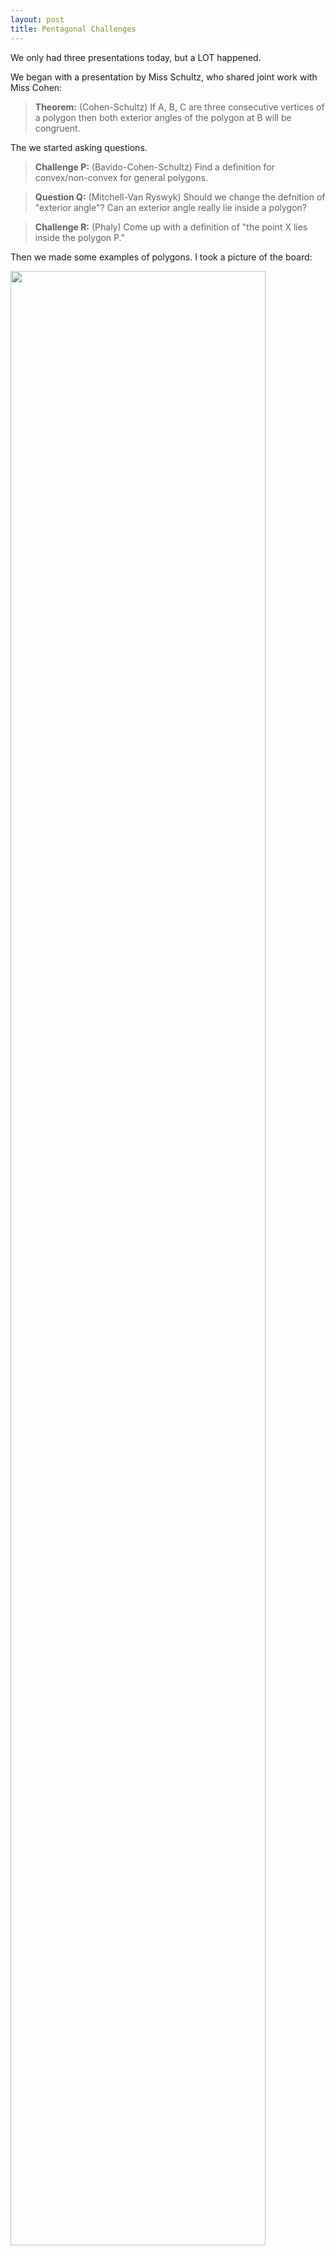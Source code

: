 ```yaml
---
layout: post
title: Pentagonal Challenges
---
```


We only had three presentations today, but a LOT happened.

We began with a presentation by Miss Schultz, who shared joint work with Miss Cohen:

> **Theorem:** (Cohen-Schultz) If A, B, C are three consecutive vertices of a polygon
then both exterior angles of the polygon at B will be congruent.

The we started asking questions.

> **Challenge P:** (Bavido-Cohen-Schultz) Find a definition for convex/non-convex for
general polygons.

> **Question Q:** (Mitchell-Van Ryswyk) Should we change the defnition of "exterior angle"?
Can an exterior angle really lie inside a polygon?

> **Challenge R:** (Phaly) Come up with a definition of "the point X lies inside the polygon P."

Then we made some examples of polygons. I took a picture of the board:

<img src="{{site.baseurl}}/images/9-28-pentagons.jpg" width="90%" />

> **Challenge S:** Find language to classify these pentagons.

Then Mr Phaly took up item 5.2.

> **Theorem:** (Phaly) Suppose that ABCDE is a pentagon such that inserting the
diagonals BD and BE splits it into three non-overlapping triangles. Then the exterior
angles of ABCDE taken together make four right angles.

> **Conjecture T:** If ABCDE is a convex pentagon, then it is possible to insert diagonals
BD and BE to split ABCDE into three non-overlapping triangles.

Then Miss Bavido successfully presented item A.1 from the Trig Supplement.
